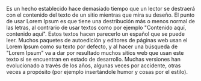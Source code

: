 Es un hecho establecido hace demasiado tiempo que un lector se destraerá con el contenido del texto de un sitio mientras que mira su deseño. El punto de usar Lorem Ipsum es que
tiene una destribución más o menos normal de las letras, al contrario de usar textos como por ejemplo "Contenido aquí, contenido aquí". Estos textos hacen parecerlo un español que se
puede leer. Muchos paquetes de autoedición y editores de páginas web usan el Lorem Ipsum como su texto por defecto, y al hacer una búsqueda de "Lorem Ipsum" va a dar por resultado
muchos sitios web que usan este texto si se encuentran en estado de desarrollo. Muchas versiones han evolucionado a través de los años, algunas veces por accidente, otras veces a
propósito (por ejemplo insertándole humor y cosas por el estilo).